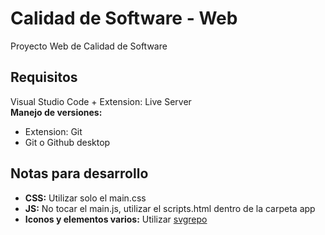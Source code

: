 # Calidad de Software - Web
Proyecto Web de Calidad de Software

## Requisitos
Visual Studio Code + Extension: Live Server
<br/>
**Manejo de versiones:**
* Extension: Git
* Git o Github desktop

## Notas para desarrollo
* **CSS:** Utilizar solo el main.css
* **JS:** No tocar el main.js, utilizar el scripts.html dentro de la carpeta app
* **Iconos y elementos varios:** Utilizar <a href="https://www.svgrepo.com" target="_blank">svgrepo</a>
